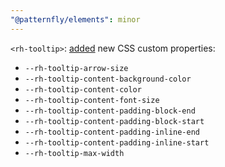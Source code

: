 ```yaml
---
"@patternfly/elements": minor
---
```

`<rh-tooltip>`: [added][commit] new CSS custom properties:

- `--rh-tooltip-arrow-size`
- `--rh-tooltip-content-background-color`
- `--rh-tooltip-content-color`
- `--rh-tooltip-content-font-size`
- `--rh-tooltip-content-padding-block-end`
- `--rh-tooltip-content-padding-block-start`
- `--rh-tooltip-content-padding-inline-end`
- `--rh-tooltip-content-padding-inline-start`
- `--rh-tooltip-max-width`

[commit]: https://github.com/RedHat-UX/red-hat-design-system/commit/b2e607bd99f9ff879295b8d6a86d82e353f0ac9a
